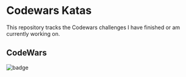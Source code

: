 # Codewars Katas

This repository tracks the Codewars challenges I have finished or am currently working on.

## CodeWars

![badge](https://www.codewars.com/users/mannyoii/badges/large)
